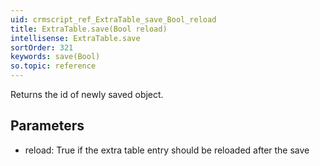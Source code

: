 ```yaml
---
uid: crmscript_ref_ExtraTable_save_Bool_reload
title: ExtraTable.save(Bool reload)
intellisense: ExtraTable.save
sortOrder: 321
keywords: save(Bool)
so.topic: reference
---
```


Returns the id of newly saved object.



## Parameters


 - reload: True if the extra table entry should be reloaded after the save


